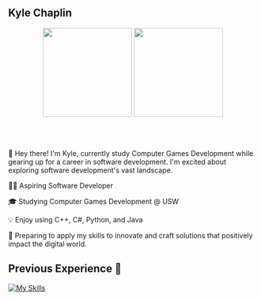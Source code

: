 ## Kyle Chaplin 

<div align="center">
  <img height="180em" src="https://github-readme-stats.vercel.app/api?username=KyleChaplin&show_icons=true&theme=dark" />
  <img height="180em" src="https://github-readme-stats.vercel.app/api/top-langs/?username=deChaplin&size_weight=0.5&count_weight=0.5&theme=dark"/>
</div>

<br></br>
<div align="left">

👋 Hey there! I'm Kyle, currently study Computer Games Development while gearing up for a career in software development. I'm excited about exploring software development's vast landscape. 

👨‍💻 Aspiring Software Developer

🎓 Studying Computer Games Development @ USW

💡 Enjoy using C++, C#, Python, and Java

🤞 Preparing to apply my skills to innovate and craft solutions that positively impact the digital world.

</div>

## Previous Experience 📒
[![My Skills](https://skillicons.dev/icons?i=cpp,cs,java,py,js,html,css)](https://skillicons.dev)
